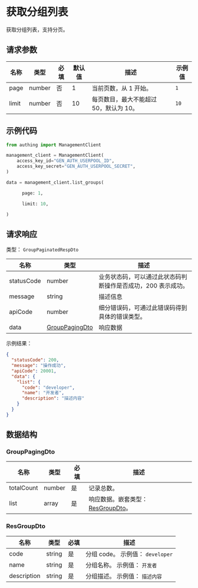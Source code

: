 # 获取分组列表

<!--
  警告⚠️：
  不要直接修改该文档，
  https://github.com/Authing/authing-docs-factory
  使用该项目进行生成
-->

<LastUpdated />

获取分组列表，支持分页。

## 请求参数

| 名称  | 类型   | 必填 | 默认值 | 描述                                   | 示例值 |
| ----- | ------ | ---- | ------ | -------------------------------------- | ------ |
| page  | number | 否   | 1      | 当前页数，从 1 开始。                  | `1`    |
| limit | number | 否   | 10     | 每页数目，最大不能超过 50，默认为 10。 | `10`   |

## 示例代码

```py
from authing import ManagementClient

management_client = ManagementClient(
    access_key_id="GEN_AUTH_USERPOOL_ID",
    access_key_secret="GEN_AUTH_USERPOOL_SECRET",
)

data = management_client.list_groups(

      page: 1,

      limit: 10,

)
```

## 请求响应

类型： `GroupPaginatedRespDto`

| 名称       | 类型                                         | 描述                                                         |
| ---------- | -------------------------------------------- | ------------------------------------------------------------ |
| statusCode | number                                       | 业务状态码，可以通过此状态码判断操作是否成功，200 表示成功。 |
| message    | string                                       | 描述信息                                                     |
| apiCode    | number                                       | 细分错误码，可通过此错误码得到具体的错误类型。               |
| data       | <a href="#GroupPagingDto">GroupPagingDto</a> | 响应数据                                                     |

示例结果：

```json
{
  "statusCode": 200,
  "message": "操作成功",
  "apiCode": 20001,
  "data": {
    "list": {
      "code": "developer",
      "name": "开发者",
      "description": "描述内容"
    }
  }
}
```

## 数据结构

### <a id="GroupPagingDto"></a> GroupPagingDto

| 名称       | 类型   | 必填 | 描述                                                         |
| ---------- | ------ | ---- | ------------------------------------------------------------ |
| totalCount | number | 是   | 记录总数。                                                   |
| list       | array  | 是   | 响应数据。嵌套类型：<a href="#ResGroupDto">ResGroupDto</a>。 |

### <a id="ResGroupDto"></a> ResGroupDto

| 名称        | 类型   | 必填 | 描述                             |
| ----------- | ------ | ---- | -------------------------------- |
| code        | string | 是   | 分组 code。 示例值： `developer` |
| name        | string | 是   | 分组名称。 示例值： `开发者`     |
| description | string | 是   | 分组描述。 示例值： `描述内容`   |
